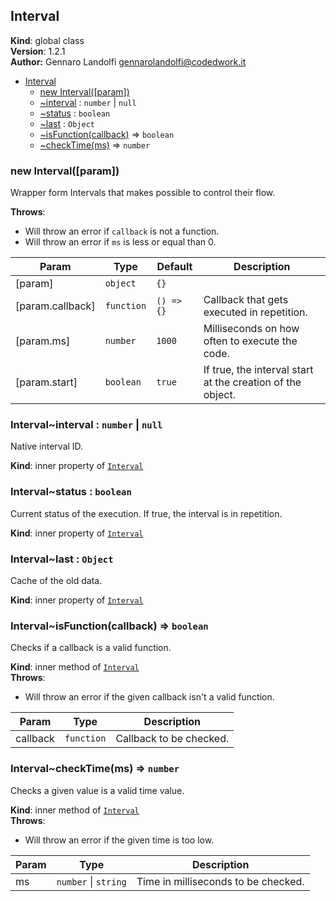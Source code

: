 <a name="Interval"></a>

## Interval
**Kind**: global class  
**Version**: 1.2.1  
**Author:** Gennaro Landolfi <gennarolandolfi@codedwork.it>  

* [Interval](#Interval)
    * [new Interval([param])](#new_Interval_new)
    * [~interval](#Interval..interval) : <code>number</code> &#124; <code>null</code>
    * [~status](#Interval..status) : <code>boolean</code>
    * [~last](#Interval..last) : <code>Object</code>
    * [~isFunction(callback)](#Interval..isFunction) ⇒ <code>boolean</code>
    * [~checkTime(ms)](#Interval..checkTime) ⇒ <code>number</code>

<a name="new_Interval_new"></a>

### new Interval([param])
Wrapper form Intervals that makes possible to control their flow.

**Throws**:

- Will throw an error if `callback` is not a function.
- Will throw an error if `ms` is less or equal than 0.


| Param | Type | Default | Description |
| --- | --- | --- | --- |
| [param] | <code>object</code> | <code>{}</code> |  |
| [param.callback] | <code>function</code> | <code>() =&gt; {}</code> | Callback that gets executed in repetition. |
| [param.ms] | <code>number</code> | <code>1000</code> | Milliseconds on how often to execute the code. |
| [param.start] | <code>boolean</code> | <code>true</code> | If true, the interval start at the creation of the object. |

<a name="Interval..interval"></a>

### Interval~interval : <code>number</code> &#124; <code>null</code>
Native interval ID.

**Kind**: inner property of <code>[Interval](#Interval)</code>  
<a name="Interval..status"></a>

### Interval~status : <code>boolean</code>
Current status of the execution. If true, the interval is in repetition.

**Kind**: inner property of <code>[Interval](#Interval)</code>  
<a name="Interval..last"></a>

### Interval~last : <code>Object</code>
Cache of the old data.

**Kind**: inner property of <code>[Interval](#Interval)</code>  
<a name="Interval..isFunction"></a>

### Interval~isFunction(callback) ⇒ <code>boolean</code>
Checks if a callback is a valid function.

**Kind**: inner method of <code>[Interval](#Interval)</code>  
**Throws**:

- Will throw an error if the given callback isn't a valid function.


| Param | Type | Description |
| --- | --- | --- |
| callback | <code>function</code> | Callback to be checked. |

<a name="Interval..checkTime"></a>

### Interval~checkTime(ms) ⇒ <code>number</code>
Checks a given value is a valid time value.

**Kind**: inner method of <code>[Interval](#Interval)</code>  
**Throws**:

- Will throw an error if the given time is too low.


| Param | Type | Description |
| --- | --- | --- |
| ms | <code>number</code> &#124; <code>string</code> | Time in milliseconds to be checked. |

